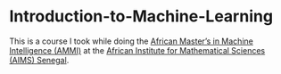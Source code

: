# Introduction-to-Machine-Learning

This is a course I took while doing the [African Master’s in Machine Intelligence (AMMI)](https://aimsammi.org/) at  the [ African Institute for Mathematical Sciences (AIMS) Senegal](https://aims-senegal.org/).
